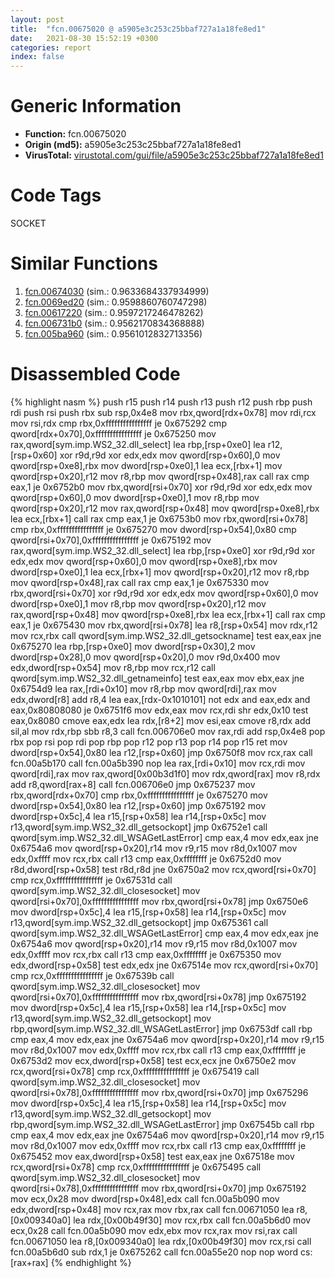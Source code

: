 ```yaml
---
layout: post
title:  "fcn.00675020 @ a5905e3c253c25bbaf727a1a18fe8ed1"
date:   2021-08-30 15:52:19 +0300
categories: report
index: false
---
```


# Generic Information
- **Function:** fcn.00675020
- **Origin (md5):** a5905e3c253c25bbaf727a1a18fe8ed1
- **VirusTotal:** [virustotal.com/gui/file/a5905e3c253c25bbaf727a1a18fe8ed1][virustotal_ref]

# Code Tags
<span class="tag" id="SOCKET">SOCKET</span>


# Similar Functions

1. [fcn.00674030][similar_1_ref] (sim.: 0.9633684337934999)
2. [fcn.0069ed20][similar_2_ref] (sim.: 0.9598860760747298)
3. [fcn.00617220][similar_3_ref] (sim.: 0.9597217246478262)
4. [fcn.006731b0][similar_4_ref] (sim.: 0.9562170834368888)
5. [fcn.005ba960][similar_5_ref] (sim.: 0.9561012832713356)


# Disassembled Code

{% highlight nasm %}
push r15
push r14
push r13
push r12
push rbp
push rdi
push rsi
push rbx
sub rsp,0x4e8
mov rbx,qword[rdx+0x78]
mov rdi,rcx
mov rsi,rdx
cmp rbx,0xffffffffffffffff
je 0x675292
cmp qword[rdx+0x70],0xffffffffffffffff
je 0x675250
mov rax,qword[sym.imp.WS2_32.dll_select]
lea rbp,[rsp+0xe0]
lea r12,[rsp+0x60]
xor r9d,r9d
xor edx,edx
mov qword[rsp+0x60],0
mov qword[rsp+0xe8],rbx
mov dword[rsp+0xe0],1
lea ecx,[rbx+1]
mov qword[rsp+0x20],r12
mov r8,rbp
mov qword[rsp+0x48],rax
call rax
cmp eax,1
je 0x6752b0
mov rbx,qword[rsi+0x70]
xor r9d,r9d
xor edx,edx
mov qword[rsp+0x60],0
mov dword[rsp+0xe0],1
mov r8,rbp
mov qword[rsp+0x20],r12
mov rax,qword[rsp+0x48]
mov qword[rsp+0xe8],rbx
lea ecx,[rbx+1]
call rax
cmp eax,1
je 0x6753b0
mov rbx,qword[rsi+0x78]
cmp rbx,0xffffffffffffffff
je 0x675270
mov dword[rsp+0x54],0x80
cmp qword[rsi+0x70],0xffffffffffffffff
je 0x675192
mov rax,qword[sym.imp.WS2_32.dll_select]
lea rbp,[rsp+0xe0]
xor r9d,r9d
xor edx,edx
mov qword[rsp+0x60],0
mov qword[rsp+0xe8],rbx
mov dword[rsp+0xe0],1
lea ecx,[rbx+1]
mov qword[rsp+0x20],r12
mov r8,rbp
mov qword[rsp+0x48],rax
call rax
cmp eax,1
je 0x675330
mov rbx,qword[rsi+0x70]
xor r9d,r9d
xor edx,edx
mov qword[rsp+0x60],0
mov dword[rsp+0xe0],1
mov r8,rbp
mov qword[rsp+0x20],r12
mov rax,qword[rsp+0x48]
mov qword[rsp+0xe8],rbx
lea ecx,[rbx+1]
call rax
cmp eax,1
je 0x675430
mov rbx,qword[rsi+0x78]
lea r8,[rsp+0x54]
mov rdx,r12
mov rcx,rbx
call qword[sym.imp.WS2_32.dll_getsockname]
test eax,eax
jne 0x675270
lea rbp,[rsp+0xe0]
mov dword[rsp+0x30],2
mov dword[rsp+0x28],0
mov qword[rsp+0x20],0
mov r9d,0x400
mov edx,dword[rsp+0x54]
mov r8,rbp
mov rcx,r12
call qword[sym.imp.WS2_32.dll_getnameinfo]
test eax,eax
mov ebx,eax
jne 0x6754d9
lea rax,[rdi+0x10]
mov r8,rbp
mov qword[rdi],rax
mov edx,dword[r8]
add r8,4
lea eax,[rdx-0x1010101]
not edx
and eax,edx
and eax,0x80808080
je 0x6751f6
mov edx,eax
mov rcx,rdi
shr edx,0x10
test eax,0x8080
cmove eax,edx
lea rdx,[r8+2]
mov esi,eax
cmove r8,rdx
add sil,al
mov rdx,rbp
sbb r8,3
call fcn.006706e0
mov rax,rdi
add rsp,0x4e8
pop rbx
pop rsi
pop rdi
pop rbp
pop r12
pop r13
pop r14
pop r15
ret
mov dword[rsp+0x54],0x80
lea r12,[rsp+0x60]
jmp 0x6750f8
mov rcx,rax
call fcn.00a5b170
call fcn.00a5b390
nop
lea rax,[rdi+0x10]
mov rcx,rdi
mov qword[rdi],rax
mov rax,qword[0x00b3d1f0]
mov rdx,qword[rax]
mov r8,rdx
add r8,qword[rax+8]
call fcn.006706e0
jmp 0x675237
mov rbx,qword[rdx+0x70]
cmp rbx,0xffffffffffffffff
je 0x675270
mov dword[rsp+0x54],0x80
lea r12,[rsp+0x60]
jmp 0x675192
mov dword[rsp+0x5c],4
lea r15,[rsp+0x58]
lea r14,[rsp+0x5c]
mov r13,qword[sym.imp.WS2_32.dll_getsockopt]
jmp 0x6752e1
call qword[sym.imp.WS2_32.dll_WSAGetLastError]
cmp eax,4
mov edx,eax
jne 0x6754a6
mov qword[rsp+0x20],r14
mov r9,r15
mov r8d,0x1007
mov edx,0xffff
mov rcx,rbx
call r13
cmp eax,0xffffffff
je 0x6752d0
mov r8d,dword[rsp+0x58]
test r8d,r8d
jne 0x6750a2
mov rcx,qword[rsi+0x70]
cmp rcx,0xffffffffffffffff
je 0x67531d
call qword[sym.imp.WS2_32.dll_closesocket]
mov qword[rsi+0x70],0xffffffffffffffff
mov rbx,qword[rsi+0x78]
jmp 0x6750e6
mov dword[rsp+0x5c],4
lea r15,[rsp+0x58]
lea r14,[rsp+0x5c]
mov r13,qword[sym.imp.WS2_32.dll_getsockopt]
jmp 0x675361
call qword[sym.imp.WS2_32.dll_WSAGetLastError]
cmp eax,4
mov edx,eax
jne 0x6754a6
mov qword[rsp+0x20],r14
mov r9,r15
mov r8d,0x1007
mov edx,0xffff
mov rcx,rbx
call r13
cmp eax,0xffffffff
je 0x675350
mov edx,dword[rsp+0x58]
test edx,edx
jne 0x67514e
mov rcx,qword[rsi+0x70]
cmp rcx,0xffffffffffffffff
je 0x67539b
call qword[sym.imp.WS2_32.dll_closesocket]
mov qword[rsi+0x70],0xffffffffffffffff
mov rbx,qword[rsi+0x78]
jmp 0x675192
mov dword[rsp+0x5c],4
lea r15,[rsp+0x58]
lea r14,[rsp+0x5c]
mov r13,qword[sym.imp.WS2_32.dll_getsockopt]
mov rbp,qword[sym.imp.WS2_32.dll_WSAGetLastError]
jmp 0x6753df
call rbp
cmp eax,4
mov edx,eax
jne 0x6754a6
mov qword[rsp+0x20],r14
mov r9,r15
mov r8d,0x1007
mov edx,0xffff
mov rcx,rbx
call r13
cmp eax,0xffffffff
je 0x6753d2
mov ecx,dword[rsp+0x58]
test ecx,ecx
jne 0x6750e2
mov rcx,qword[rsi+0x78]
cmp rcx,0xffffffffffffffff
je 0x675419
call qword[sym.imp.WS2_32.dll_closesocket]
mov qword[rsi+0x78],0xffffffffffffffff
mov rbx,qword[rsi+0x70]
jmp 0x675296
mov dword[rsp+0x5c],4
lea r15,[rsp+0x58]
lea r14,[rsp+0x5c]
mov r13,qword[sym.imp.WS2_32.dll_getsockopt]
mov rbp,qword[sym.imp.WS2_32.dll_WSAGetLastError]
jmp 0x67545b
call rbp
cmp eax,4
mov edx,eax
jne 0x6754a6
mov qword[rsp+0x20],r14
mov r9,r15
mov r8d,0x1007
mov edx,0xffff
mov rcx,rbx
call r13
cmp eax,0xffffffff
je 0x675452
mov eax,dword[rsp+0x58]
test eax,eax
jne 0x67518e
mov rcx,qword[rsi+0x78]
cmp rcx,0xffffffffffffffff
je 0x675495
call qword[sym.imp.WS2_32.dll_closesocket]
mov qword[rsi+0x78],0xffffffffffffffff
mov rbx,qword[rsi+0x70]
jmp 0x675192
mov ecx,0x28
mov dword[rsp+0x48],edx
call fcn.00a5b090
mov edx,dword[rsp+0x48]
mov rcx,rax
mov rbx,rax
call fcn.00671050
lea r8,[0x009340a0]
lea rdx,[0x00b49f30]
mov rcx,rbx
call fcn.00a5b6d0
mov ecx,0x28
call fcn.00a5b090
mov edx,ebx
mov rcx,rax
mov rsi,rax
call fcn.00671050
lea r8,[0x009340a0]
lea rdx,[0x00b49f30]
mov rcx,rsi
call fcn.00a5b6d0
sub rdx,1
je 0x675262
call fcn.00a55e20
nop
nop word cs:[rax+rax]
{% endhighlight %}


[similar_1_ref]: /report/fcn.00674030@a5905e3c253c25bbaf727a1a18fe8ed1
[similar_2_ref]: /report/fcn.0069ed20@a5905e3c253c25bbaf727a1a18fe8ed1
[similar_3_ref]: /report/fcn.00617220@a5905e3c253c25bbaf727a1a18fe8ed1
[similar_4_ref]: /report/fcn.006731b0@a5905e3c253c25bbaf727a1a18fe8ed1
[similar_5_ref]: /report/fcn.005ba960@a5905e3c253c25bbaf727a1a18fe8ed1
[virustotal_ref]: https://www.virustotal.com/gui/file/a5905e3c253c25bbaf727a1a18fe8ed1